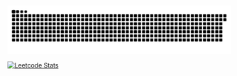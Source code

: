 ![snake gif](https://github.com/Fiufew/Fiufew/blob/output/github-contribution-grid-snake.svg)

[![Leetcode Stats](https://leetcard.jacoblin.cool/Fiufew?border=0&radius=20)](https://leetcode.com/Fiufew)
